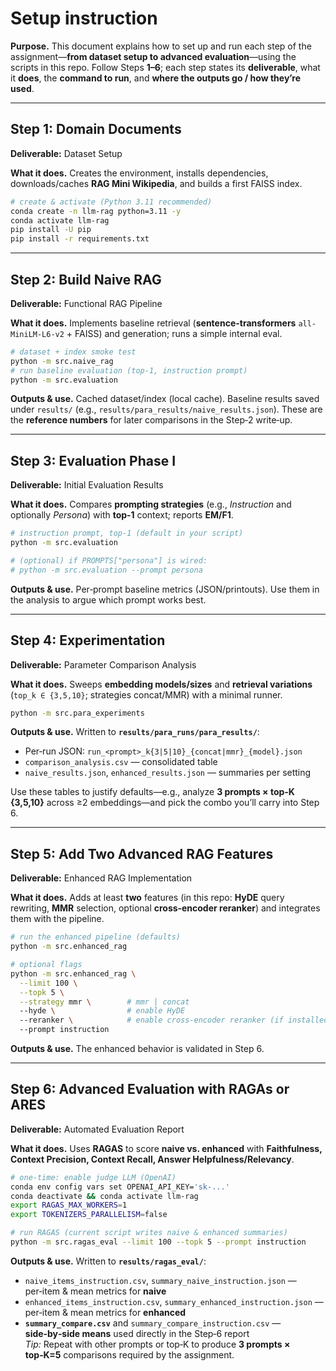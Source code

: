# Setup instruction

**Purpose.** This document explains how to set up and run each step of the assignment—**from dataset setup to advanced evaluation**—using the scripts in this repo. Follow Steps **1–6**; each step states its **deliverable**, what it **does**, the **command to run**, and **where the outputs go / how they’re used**.

---

## Step 1: **Domain Documents**
**Deliverable:** Dataset Setup

**What it does.** Creates the environment, installs dependencies, downloads/caches **RAG Mini Wikipedia**, and builds a first FAISS index.

```bash
# create & activate (Python 3.11 recommended)
conda create -n llm-rag python=3.11 -y
conda activate llm-rag
pip install -U pip
pip install -r requirements.txt
```
---

## Step 2: **Build Naive RAG**
**Deliverable:** Functional RAG Pipeline

**What it does.** Implements baseline retrieval (**sentence-transformers** `all-MiniLM-L6-v2` + FAISS) and generation; runs a simple internal eval.

```bash
# dataset + index smoke test
python -m src.naive_rag
# run baseline evaluation (top‑1, instruction prompt)
python -m src.evaluation
```

**Outputs & use.** Cached dataset/index (local cache). Baseline results saved under `results/` (e.g., `results/para_results/naive_results.json`). These are the **reference numbers** for later comparisons in the Step‑2 write‑up.

---

## Step 3: **Evaluation Phase I**
**Deliverable:** Initial Evaluation Results

**What it does.** Compares **prompting strategies** (e.g., *Instruction* and optionally *Persona*) with **top‑1** context; reports **EM/F1**.

```bash
# instruction prompt, top‑1 (default in your script)
python -m src.evaluation

# (optional) if PROMPTS["persona"] is wired:
# python -m src.evaluation --prompt persona
```

**Outputs & use.** Per‑prompt baseline metrics (JSON/printouts). Use them in the analysis to argue which prompt works best.

---

## Step 4: **Experimentation**
**Deliverable:** Parameter Comparison Analysis

**What it does.** Sweeps **embedding models/sizes** and **retrieval variations** (`top_k ∈ {3,5,10}`; strategies concat/MMR) with a minimal runner.

```bash
python -m src.para_experiments
```

**Outputs & use.** Written to **`results/para_runs/para_results/`**:
- Per‑run JSON: `run_<prompt>_k{3|5|10}_{concat|mmr}_{model}.json`
- `comparison_analysis.csv` — consolidated table
- `naive_results.json`, `enhanced_results.json` — summaries per setting

Use these tables to justify defaults—e.g., analyze **3 prompts × top‑K {3,5,10}** across ≥2 embeddings—and pick the combo you’ll carry into Step 6.

---

## Step 5: **Add Two Advanced RAG Features**
**Deliverable:** Enhanced RAG Implementation

**What it does.** Adds at least **two** features (in this repo: **HyDE** query rewriting, **MMR** selection, optional **cross‑encoder reranker**) and integrates them with the pipeline.

```bash
# run the enhanced pipeline (defaults)
python -m src.enhanced_rag

# optional flags
python -m src.enhanced_rag \
  --limit 100 \
  --topk 5 \
  --strategy mmr \        # mmr | concat
  --hyde \                # enable HyDE
  --reranker \            # enable cross-encoder reranker (if installed)
  --prompt instruction
  ```

**Outputs & use.** The enhanced behavior is validated in Step 6.

---

## Step 6: **Advanced Evaluation with RAGAs or ARES**
**Deliverable:** Automated Evaluation Report

**What it does.** Uses **RAGAS** to score **naive vs. enhanced** with **Faithfulness, Context Precision, Context Recall, Answer Helpfulness/Relevancy**.

```bash
# one‑time: enable judge LLM (OpenAI)
conda env config vars set OPENAI_API_KEY='sk-...'
conda deactivate && conda activate llm-rag
export RAGAS_MAX_WORKERS=1
export TOKENIZERS_PARALLELISM=false

# run RAGAS (current script writes naive & enhanced summaries)
python -m src.ragas_eval --limit 100 --topk 5 --prompt instruction
```

**Outputs & use.** Written to **`results/ragas_eval/`**:
- `naive_items_instruction.csv`, `summary_naive_instruction.json` — per‑item & mean metrics for **naive**
- `enhanced_items_instruction.csv`, `summary_enhanced_instruction.json` — per‑item & mean metrics for **enhanced**
- **`summary_compare.csv`** and `summary_compare_instruction.csv` — **side‑by‑side means** used directly in the Step‑6 report  
  *Tip:* Repeat with other prompts or top‑K to produce **3 prompts × top‑K=5** comparisons required by the assignment.
